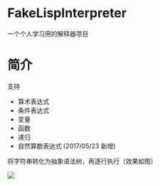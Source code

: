 # FakeLispInterpreter
一个个人学习用的解释器项目

简介
===

支持
- 算术表达式
- 条件表达式
- 变量
- 函数
- 递归
- 自然算数表达式 (2017/05/23 新增)

将字符串转化为抽象语法树，再逐行执行（效果如图）

<img src='https://github.com/sumNerGL/FakeLispInterpreter/blob/master/screenshot/apply.png' />
